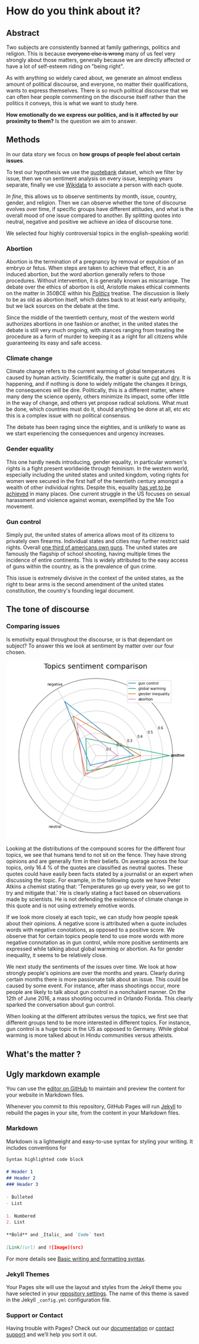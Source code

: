 # How do you think about it?

## Abstract

Two subjects are consistently banned at family gatherings, politics and religion. This is because ~~everyone else is wrong~~ many of us feel very strongly about those matters, generally because we are directly affected or have a lot of self-esteem riding on "being right".

As with anything so widely cared about, we generate an almost endless amount of political discourse, and everyone, no matter their qualifications, wants to express themselves. There is so much political discourse that we can often hear people commenting on the discourse itself rather than the politics it conveys, this is what we want to study here.


**How emotionally do we express our politics, and is it affected by our proximity to them?** Is the question we aim to answer.

## Methods

In our data story we focus on **how groups of people feel about certain issues**.

To test our hypothesis we use the [quotebank](https://dlab.epfl.ch/people/west/pub/Vaucher-Spitz-Catasta-West_WSDM-21.pdf) dataset, which we filter by issue, then we run sentiment analysis on every issue, keeping years separate, finally we use [Wikidata](https://www.wikidata.org/wiki/Wikidata:Main_Page) to associate a person with each quote.

_In fine_, this allows us to observe sentiments by month, issue, country, gender, and religion. Then we can observe whether the tone of discourse evolves over time, if specific groups have different attitudes, and what is the overall mood of one issue compared to another. By splitting quotes into neutral, negative and positive we achieve an idea of discourse tone.

We selected four highly controversial topics in the english-speaking world:

### Abortion

Abortion is the termination of a pregnancy by removal or expulsion of an embryo or fetus. When steps are taken to achieve that effect, it is an induced abortion, but the word abortion generally refers to those procedures. Without intervention, it is generally known as miscarriage. The debate over the ethics of abortion is old, Aristotle makes ethical comments on the matter in 350BCE within his *[Politics](https://www.perseus.tufts.edu/hopper/text?doc=Perseus%3Atext%3A1999.01.0058%3Abook%3D7%3Asection%3D1335b)* treatise. The discussion is likely to be as old as abortion itself, which dates back to at least early antiquity, but we lack sources on the debate at the time.

Since the middle of the twentieth century, most of the western world authorizes abortions in one fashion or another, in the united states the debate is still very much ongoing, with stances ranging from treating the procedure as a form of murder to keeping it as a right for all citizens while guaranteeing its easy and safe access. 

### Climate change

Climate change refers to the current warming of global temperatures caused by human activity. Scientifically, the matter is quite [cut](https://science2017.globalchange.gov/) and [dry](https://www.ipcc.ch/report/ar6/wg1/). It is happening, and if nothing is done to widely mitigate the changes it brings, the consequences will be dire. Politically, this is a different matter, where many deny the science openly, others minimize its impact, some offer little in the way of change, and others yet propose radical solutions. What must be done, which countries must do it, should anything be done at all, etc etc this is a complex issue with no political consensus.

The debate has been raging since the eighties, and is unlikely to wane as we start experiencing the consequences and urgency increases.

### Gender equality

This one hardly needs introducing, gender equality, in particular women's rights is a fight present worldwide through feminism. In the western world, especially including the united states and united kingdom, voting rights for women were secured in the first half of the twentieth century amongst a wealth of other individual rights. Despite this, equality [has yet to be achieved](https://actu.epfl.ch/news/talented-women-graduates-face-gender-inequality-in/) in many places. One current struggle in the US focuses on sexual harassment and violence against woman, exemplified by the Me Too movement.

### Gun control

Simply put, the united states of america allows most of its citizens to privately own firearms. Individual states and cities may further restrict said rights. Overall [one third of americans own guns](https://www.rand.org/research/gun-policy/gun-ownership.html). The united states are famously the flagship of school shooting, having multiple times the incidence of entire continents. This is widely attributed to the easy access of guns within the country, as is the prevalence of gun crime.

This issue is extremely divisive in the context of the united states, as the right to bear arms is the second amendment of the united states constitution, the country's founding legal document.

## The tone of discourse

### Comparing issues

Is emotivity equal throughout the discourse, or is that dependant on subject? To answer this we look at sentiment by matter over our four chosen.


![Figure 1: sentiment by matter](https://github.com/antebachmann/datastory/blob/gh-pages/images/fig1.png)


Looking at the distributions of the compound scores for the different four topics, we see that humans tend to not sit on the fence. They have strong opinions and are generally firm in their beliefs. On average across the four topics, only 16.4 % of the quotes are classified as neutral quotes. These quotes could have easily been facts stated by a journalist or an expert when discussing the topic. For example, in the following quote we have Peter Atkins a chemist stating that: 'Temperatures go up every year, so we got to try and mitigate that.' He is clearly stating a fact based on observations made by scientists. He is not defending the existence of climate change in this quote and is not using extremely emotive words. 

If we look more closely at each topic, we can study how people speak about their opinions. A negative score is attributed when a quote includes words with negative conotations, as opposed to a positive score. We observe that for certain topics people tend to use more words with more negative connotation as in gun control, while more positive sentiments are expressed while talking about global warming or abortion. As for gender inequality, it seems to be relatively close. 

We next study the sentiments of the issues over time. We look at how strongly people's opinions are over the months and years. Clearly during certain months there is more passionate talk about an issue. This could be caused by some event. For instance, after mass shootings occur, more people are likely to talk about gun control in a nonchalant manner. On the 12th of June 2016, a mass shooting occurred in Orlando Florida. This clearly sparked the conversation about gun control. 

When looking at the different attributes versus the topics, we first see that different groups tend to be more interested in different topics. For instance, gun control is a huge topic in the US as opposed to Germany. While global warming is more talked about in Hindu communities versus atheists. 


## What's the matter ?


## Ugly markdown example

You can use the [editor on GitHub](https://github.com/antebachmann/datastory/edit/gh-pages/index.md) to maintain and preview the content for your website in Markdown files.

Whenever you commit to this repository, GitHub Pages will run [Jekyll](https://jekyllrb.com/) to rebuild the pages in your site, from the content in your Markdown files.

### Markdown

Markdown is a lightweight and easy-to-use syntax for styling your writing. It includes conventions for

```markdown
Syntax highlighted code block

# Header 1
## Header 2
### Header 3

- Bulleted
- List

1. Numbered
2. List

**Bold** and _Italic_ and `Code` text

[Link](url) and ![Image](src)
```

For more details see [Basic writing and formatting syntax](https://docs.github.com/en/github/writing-on-github/getting-started-with-writing-and-formatting-on-github/basic-writing-and-formatting-syntax).

### Jekyll Themes

Your Pages site will use the layout and styles from the Jekyll theme you have selected in your [repository settings](https://github.com/antebachmann/datastory/settings/pages). The name of this theme is saved in the Jekyll `_config.yml` configuration file.

### Support or Contact

Having trouble with Pages? Check out our [documentation](https://docs.github.com/categories/github-pages-basics/) or [contact support](https://support.github.com/contact) and we’ll help you sort it out.
